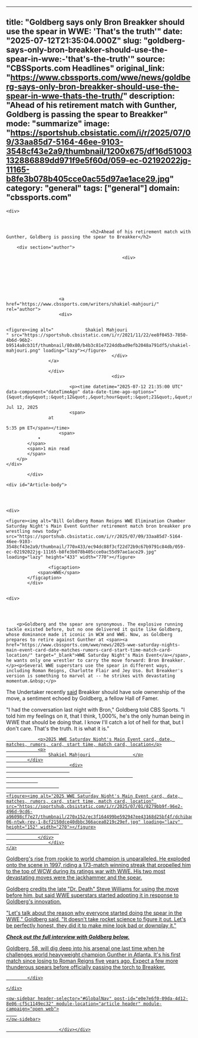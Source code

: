 ---
   title: "Goldberg says only Bron Breakker should use the spear in WWE: 'That's the truth'"
   date: "2025-07-12T21:35:04.000Z"
   slug: "goldberg-says-only-bron-breakker-should-use-the-spear-in-wwe:-'that's-the-truth'"
   source: "CBSSports.com Headlines"
   original_link: "https://www.cbssports.com/wwe/news/goldberg-says-only-bron-breakker-should-use-the-spear-in-wwe-thats-the-truth/"
   description: "Ahead of his retirement match with Gunther, Goldberg is passing the spear to Breakker"
   mode: "summarize"
   image: "https://sportshub.cbsistatic.com/i/r/2025/07/09/33aa85d7-5164-46ee-9103-3548cf43e2a9/thumbnail/1200x675/df16d51003132886889dd971f9e5f60d/059-ec-02192022jg-11165-b8fe3b078b405cce0ac55d97ae1ace29.jpg"
   category: "general"
   tags: ["general"]
   domain: "cbssports.com"
  ---
  <div id="readability-page-1" class="page"><div id="page-content">
                                            







<div id="reading-list-items-container" data-metadata="league=wwe" data-reading-list-item="0" data-component="articleProgressBar" data-article-progress-bar-options="{&quot;device&quot;:&quot;desktop&quot;,&quot;isAbTestActive&quot;:false,&quot;mode&quot;:&quot;progress&quot;,&quot;showGamblingAds&quot;:true,&quot;taboolaFrequency&quot;:3}">
            

<article>
                                            
    <div>
                            
        

                                    <h2>Ahead of his retirement match with Gunther, Goldberg is passing the spear to Breakker</h2>
                    
        <div section="author">
                                                            
                                                <div>
                                
                                                                            
    
                    
        
            
    
                        <a href="https://www.cbssports.com/writers/shakiel-mahjouri/" rel="author">
                        <div>
                                                                                                                        
        
    <figure><img alt="            Shakiel Mahjouri
    " src="https://sportshub.cbsistatic.com/i/r/2021/11/22/ee8f0453-7850-4b6d-96b2-b9514a8cb31f/thumbnail/80x80/b4b3c81e7224ddbad9efb2048a791df5/shakiel-mahjouri.png" loading="lazy"></figure>
                                            </div>
                    </a>
            
                    </div>
                                            <div>
                                                                                    
                            <p><time datetime="2025-07-12 21:35:00 UTC" data-component="dateTimeAgo" data-date-time-ago-options="{&quot;day&quot;:&quot;12&quot;,&quot;hour&quot;:&quot;21&quot;,&quot;min&quot;:&quot;35&quot;,&quot;month&quot;:&quot;7&quot;,&quot;year&quot;:&quot;2025&quot;,&quot;hideAfter24Hours&quot;:false}">
                    
    Jul 12, 2025
                            <span>
                    at
                            
    5:35 pm ET</span></time>
                        <span>
                •
            </span>
            <span>1 min read
            </span>
        </p>
    </div>
</div>

            </div>

    <div id="Article-body">
        
    
        
                
    <div>
                            
    <figure><img alt="Bill Goldberg Roman Reigns WWE Elimination Chamber Saturday Night's Main Event Gunther retirement match bron breakker pro wrestling news today" src="https://sportshub.cbsistatic.com/i/r/2025/07/09/33aa85d7-5164-46ee-9103-3548cf43e2a9/thumbnail/770x433/ec94dc88f3cf22d72b9c67b9791c84db/059-ec-02192022jg-11165-b8fe3b078b405cce0ac55d97ae1ace29.jpg" loading="lazy" height="433" width="770"></figure>
        
                    <figcaption>
                <span>WWE</span>
            </figcaption>
            </div>

    
    <div>
        
        
                            
                
        <p>Goldberg and the spear are synonymous. The explosive running tackle existed before, but no one delivered it quite like Goldberg, whose dominance made it iconic in WCW and WWE. Now, as Goldberg prepares to retire against Gunther at <span><a href="https://www.cbssports.com/wwe/news/2025-wwe-saturday-nights-main-event-card-date-matches-rumors-card-start-time-match-card-location/" target="_blank">WWE Saturday Night's Main Event</a></span>, he wants only one wrestler to carry the move forward: Bron Breakker.</p><p>Several WWE superstars use the spear in different ways, including Roman Reigns, Charlotte Flair and Jey Uso. But Breakker's version is something to marvel at -- he strikes with devastating momentum.&nbsp;</p>
<p>The Undertaker recently <a href="https://www.youtube.com/watch?v=YzadkjU1Psg&amp;ab_channel=WWE">said</a> Breakker should have sole ownership of the move, a sentiment echoed by Goldberg, a fellow Hall of Famer.  </p><p>"I had the conversation last night with Bron," Goldberg told CBS Sports. "I told him my feelings on it, that I think, 1,000%, he's the only human being in WWE that should be doing that. I know I'll catch a lot of hell for that, but I don't care. That's the truth. It is what it is."</p><a href="https://www.cbssports.com/wwe/news/2025-wwe-saturday-nights-main-event-card-date-matches-rumors-card-start-time-match-card-location/" target="_blank">
        <div>
            <div>
                
                <p>2025 WWE Saturday Night's Main Event card, date, matches, rumors, card, start time, match card, location</p>
                <p>
                    Shakiel Mahjouri                </p>
            </div>
                            <div>
                            
                                                    
                
                        
                                    
    <figure><img alt="2025 WWE Saturday Night's Main Event card, date, matches, rumors, card, start time, match card, location" src="https://sportshub.cbsistatic.com/i/r/2025/07/01/8279bb9f-96e2-496d-9cd6-a96098cf7e27/thumbnail/270x152/ec3f164499be592947ee43168d25bf4f/dchibadblood2024-06-ntwk-rev-1-8cf2150dce40dbbc366acea0219c29ef.jpg" loading="lazy" height="152" width="270"></figure>
                        
                </div>
                    </div>
    </a>
<p>Goldberg's rise from rookie to world champion is unparalleled. He exploded onto the scene in 1997, riding a 173-match winning streak that propelled him to the top of WCW during its ratings war with WWE. His two most devastating moves were the jackhammer and the spear.</p>
        

<p>Goldberg credits the late "Dr. Death" Steve Williams for using the move before him, but said WWE superstars started adopting it in response to Goldberg's innovation.</p><p>"Let's talk about the reason why everyone started doing the spear in the WWE," Goldberg said. "It doesn't take rocket science to figure it out. Let's be perfectly honest, they did it to make mine look bad or downplay it."</p><p><strong><em>Check out the full interview with Goldberg below.</em></strong></p>
        


<p>Goldberg, 58, will dig deep into his arsenal one last time when he challenges world heavyweight champion Gunther in Atlanta. It's his first match since losing to Roman Reigns five years ago. Expect a few more thunderous spears before officially passing the torch to Breakker.</p>


        
            </div>

    </div>
</article>
        </div>



    
    
        
    <ow-sidebar header-selector="#GlobalNav" post-id="e0e7e6f0-09da-4d12-8e06-cf5c1149ec32" module-location="article header" module-campaign="open web">
        
    </ow-sidebar>
    
                        </div></div>